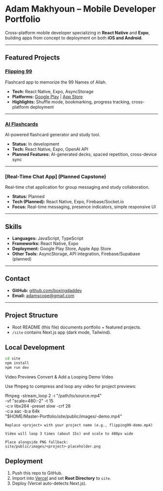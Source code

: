 # Adam Makhyoun – Mobile Developer Portfolio

Cross-platform mobile developer specializing in **React Native** and **Expo**, building apps from concept to deployment on both **iOS and Android**.

---

## Featured Projects

### [Flipping 99](https://github.com/boxingdaddev/Flipping99-Mobile-APP)
Flashcard app to memorize the 99 Names of Allah.

- **Tech:** React Native, Expo, AsyncStorage
- **Platforms:** [Google Play](YOUR-PLAY-STORE-LINK) | [App Store](YOUR-APP-STORE-LINK)
- **Highlights:** Shuffle mode, bookmarking, progress tracking, cross-platform deployment

---

### [AI Flashcards](https://github.com/ai-flashcards)
AI-powered flashcard generator and study tool.

- **Status:** In development
- **Tech:** React Native, Expo, OpenAI API
- **Planned Features:** AI-generated decks, spaced repetition, cross-device sync

---

### [Real-Time Chat App] (Planned Capstone)
Real-time chat application for group messaging and study collaboration.

- **Status:** Planned
- **Tech (Planned):** React Native, Expo, Firebase/Socket.io
- **Focus:** Real-time messaging, presence indicators, simple responsive UI

---

## Skills

- **Languages:** JavaScript, TypeScript
- **Frameworks:** React Native, Expo
- **Deployment:** Google Play Store, Apple App Store
- **Other Tools:** AsyncStorage, API integration, Firebase/Supabase (planned)

---

## Contact

- **GitHub:** [github.com/boxingdaddev](https://github.com/boxingdaddev)
- **Email:** adamscope@gmail.com

---

## Project Structure

- Root README (this file) documents portfolio + featured projects.
- `/site` contains Next.js app (dark mode, Tailwind).

## Local Development

```bash
cd site
npm install
npm run dev
```

Video Previews
Convert & Add a Looping Demo Video

Use ffmpeg to compress and loop any video for project previews:

ffmpeg -stream_loop 2 -i "/path/to/source.mp4" \
-vf "scale=480:-2" -t 15 \
-c:v libx264 -preset slow -crf 28 \
-c:a aac -b:a 64k \
"$HOME/Master-Portfolio/site/public/images/<project>-demo.mp4"

    Replace <project> with your project name (e.g., flipping99-demo.mp4)

    Video will loop 3 times (about 15s) and scale to 480px wide

    Place alongside PNG fallback:
    site/public/images/<project>-placeholder.png



## Deployment

1. Push this repo to GitHub.
2. Import into [Vercel](https://vercel.com) and set **Root Directory** to `site`.
3. Deploy (Vercel auto-detects Next.js).

